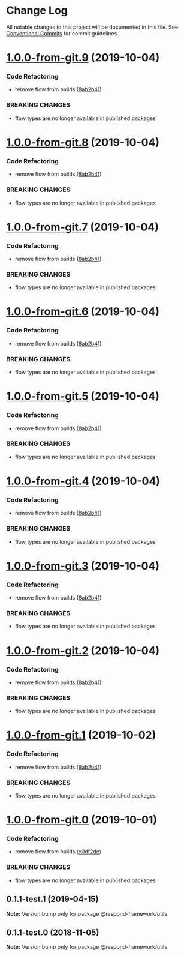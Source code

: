# Change Log

All notable changes to this project will be documented in this file.
See [Conventional Commits](https://conventionalcommits.org) for commit guidelines.

# [1.0.0-from-git.9](https://github.com/respond-framework/rudy/tree/master/packages/utils/compare/@respond-framework/utils@0.1.1-test.1...@respond-framework/utils@1.0.0-from-git.9) (2019-10-04)


### Code Refactoring

* remove flow from builds ([8ab2b41](https://github.com/respond-framework/rudy/tree/master/packages/utils/commit/8ab2b41))


### BREAKING CHANGES

* flow types are no longer available in published
packages





# [1.0.0-from-git.8](https://github.com/respond-framework/rudy/tree/master/packages/utils/compare/@respond-framework/utils@0.1.1-test.1...@respond-framework/utils@1.0.0-from-git.8) (2019-10-04)


### Code Refactoring

* remove flow from builds ([8ab2b41](https://github.com/respond-framework/rudy/tree/master/packages/utils/commit/8ab2b41))


### BREAKING CHANGES

* flow types are no longer available in published
packages





# [1.0.0-from-git.7](https://github.com/respond-framework/rudy/tree/master/packages/utils/compare/@respond-framework/utils@0.1.1-test.1...@respond-framework/utils@1.0.0-from-git.7) (2019-10-04)


### Code Refactoring

* remove flow from builds ([8ab2b41](https://github.com/respond-framework/rudy/tree/master/packages/utils/commit/8ab2b41))


### BREAKING CHANGES

* flow types are no longer available in published
packages





# [1.0.0-from-git.6](https://github.com/respond-framework/rudy/tree/master/packages/utils/compare/@respond-framework/utils@0.1.1-test.1...@respond-framework/utils@1.0.0-from-git.6) (2019-10-04)


### Code Refactoring

* remove flow from builds ([8ab2b41](https://github.com/respond-framework/rudy/tree/master/packages/utils/commit/8ab2b41))


### BREAKING CHANGES

* flow types are no longer available in published
packages





# [1.0.0-from-git.5](https://github.com/respond-framework/rudy/tree/master/packages/utils/compare/@respond-framework/utils@0.1.1-test.1...@respond-framework/utils@1.0.0-from-git.5) (2019-10-04)


### Code Refactoring

* remove flow from builds ([8ab2b41](https://github.com/respond-framework/rudy/tree/master/packages/utils/commit/8ab2b41))


### BREAKING CHANGES

* flow types are no longer available in published
packages





# [1.0.0-from-git.4](https://github.com/respond-framework/rudy/tree/master/packages/utils/compare/@respond-framework/utils@0.1.1-test.1...@respond-framework/utils@1.0.0-from-git.4) (2019-10-04)


### Code Refactoring

* remove flow from builds ([8ab2b41](https://github.com/respond-framework/rudy/tree/master/packages/utils/commit/8ab2b41))


### BREAKING CHANGES

* flow types are no longer available in published
packages





# [1.0.0-from-git.3](https://github.com/respond-framework/rudy/tree/master/packages/utils/compare/@respond-framework/utils@0.1.1-test.1...@respond-framework/utils@1.0.0-from-git.3) (2019-10-04)


### Code Refactoring

* remove flow from builds ([8ab2b41](https://github.com/respond-framework/rudy/tree/master/packages/utils/commit/8ab2b41))


### BREAKING CHANGES

* flow types are no longer available in published
packages





# [1.0.0-from-git.2](https://github.com/respond-framework/rudy/tree/master/packages/utils/compare/@respond-framework/utils@0.1.1-test.1...@respond-framework/utils@1.0.0-from-git.2) (2019-10-04)


### Code Refactoring

* remove flow from builds ([8ab2b41](https://github.com/respond-framework/rudy/tree/master/packages/utils/commit/8ab2b41))


### BREAKING CHANGES

* flow types are no longer available in published
packages





# [1.0.0-from-git.1](https://github.com/respond-framework/rudy/tree/master/packages/utils/compare/@respond-framework/utils@0.1.1-test.1...@respond-framework/utils@1.0.0-from-git.1) (2019-10-02)


### Code Refactoring

* remove flow from builds ([8ab2b41](https://github.com/respond-framework/rudy/tree/master/packages/utils/commit/8ab2b41))


### BREAKING CHANGES

* flow types are no longer available in published
packages





# [1.0.0-from-git.0](https://github.com/respond-framework/rudy/tree/master/packages/utils/compare/@respond-framework/utils@0.1.1-test.1...@respond-framework/utils@1.0.0-from-git.0) (2019-10-01)


### Code Refactoring

* remove flow from builds ([c0df2de](https://github.com/respond-framework/rudy/tree/master/packages/utils/commit/c0df2de))


### BREAKING CHANGES

* flow types are no longer available in published
packages





## 0.1.1-test.1 (2019-04-15)

**Note:** Version bump only for package @respond-framework/utils





## 0.1.1-test.0 (2018-11-05)

**Note:** Version bump only for package @respond-framework/utils
